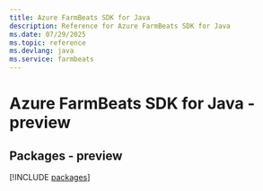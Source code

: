 ```yaml
---
title: Azure FarmBeats SDK for Java
description: Reference for Azure FarmBeats SDK for Java
ms.date: 07/29/2025
ms.topic: reference
ms.devlang: java
ms.service: farmbeats
---
```

# Azure FarmBeats SDK for Java - preview
## Packages - preview
[!INCLUDE [packages](farmbeats-index.md)]
